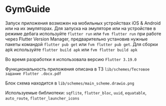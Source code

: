# GymGuide

Запуск приложения возможен на мобильных устройствах iOS & Android или на их эмуляторах. Для запуска на эмуляторе или на устройстве в режиме дебага используйте ```flutter run``` или ```fvm flutter run``` при работе через Flutter Version Manager, предварительно установив нужные пакеты командой ```flutter pub get``` или ```fvm flutter pub get```. Для сборки apk используйте ```flutter build apk``` или ```fvm flutter build apk``` 

Во время разработки я использовала версию ```Flutter 3.19.0```

Функциональность приложения описана в ТЗ ```lib/schemes/Тестовое задание Flutter .docx.pdf```

Блок схема находится в ```lib/schemes/main_scheme.drawio.png```

Используемые библиотеки:
```sqflite```, ```flutter_bloc```,
  ```uuid```, ```equatable```,
  ```auto_route```, ```flutter_launcher_icons```